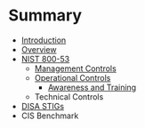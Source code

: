 # Summary

* [Introduction](README.md)
* [Overview](overview.md)
* [NIST 800-53](federal/nist_800-53.md)
   * [Management Controls](federal/800-53/management_controls.md)
   * [Operational Controls](federal/800-53/operational_controls.md)
       * [Awareness and Training](federal/800-53/awareness_and_training.md)
   * Technical Controls
* [DISA STIGs](disa_stigs.md)
* CIS Benchmark

